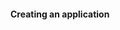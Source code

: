 #### Creating an application


<script src="https://gist.github.com/1832810.js?file=QuankApplication.coffee"></script>
